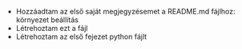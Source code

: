 - Hozzáadtam az első saját megjegyzésemet a README.md fájlhoz: környezet beállítás
- Létrehoztam ezt a fájl
- Létrehoztam az első fejezet python fájlt
